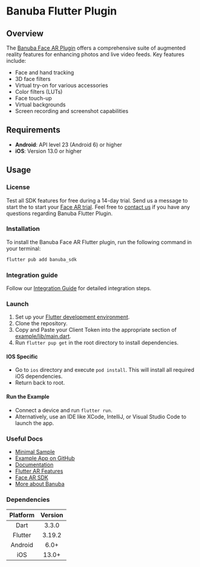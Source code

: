 # Banuba Flutter Plugin

## Overview

The [Banuba Face AR Plugin](https://docs.banuba.com/far-sdk/tutorials/development/basic_integration?platform=flutter) offers a comprehensive suite of augmented reality features for enhancing photos and live video feeds. Key features include:
- Face and hand tracking
- 3D face filters
- Virtual try-on for various accessories
- Color filters (LUTs)
- Face touch-up
- Virtual backgrounds
- Screen recording and screenshot capabilities


## Requirements

- **Android**: API level 23 (Android 6) or higher
- **iOS**: Version 13.0 or higher

## Usage

### License

Test all SDK features for free during a 14-day trial. Send us a message to start the to start your [Face AR trial](https://www.banuba.com/facear-sdk/face-filters#form).
Feel free to [contact us](https://www.banuba.com/support) if you have any questions regarding Banuba Flutter Plugin.

### Installation

To install the Banuba Face AR Flutter plugin, run the following command in your terminal:

```bash
flutter pub add banuba_sdk
```

### Integration guide

Follow our [Integration Guide](mdDocs/integration_guide.md) for detailed integration steps.

### Launch

1. Set up your [Flutter development environment](https://docs.flutter.dev/get-started/editor).
2. Clone the repository.
3. Copy and Paste your Client Token into the appropriate section of [example/lib/main.dart](example/lib/main.dart#L31).
4. Run `flutter pup get`  in the root directory to install dependencies.

#### IOS Specific

* Go to `ios` directory and execute `pod install`. This will install all required iOS dependencies.
* Return back to root.

#### Run the Example

* Connect a device and run `flutter run`.
* Alternatively, use an IDE like XCode, IntelliJ, or Visual Studio Code to launch the app.

### Useful Docs

- [Minimal Sample](example/)
- [Example App on GitHub](https://github.com/Banuba/quickstart-flutter-plugin)
- [Documentation](https://docs.banuba.com)
- [Flutter AR Features](https://www.banuba.com/blog/flutter-ar-features-integration)
- [Face AR SDK](https://www.banuba.com/facear-sdk/face-filters)
- [More about Banuba](https://www.banuba.com/)

### Dependencies

| Platform  | Version |
|:---------:|:-------:|
|   Dart    |  3.3.0  |
|  Flutter  | 3.19.2  |
|  Android  |  6.0+   |
|    iOS    |  13.0+  |
